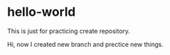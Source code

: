 # hello-world
This is just for practicing create repository.


Hi, now I created new branch and prectice new things.

